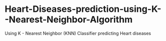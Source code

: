 # Heart-Diseases-prediction-using-K--Nearest-Neighbor-Algorithm
Using K - Nearest Neighbor (KNN) Classifier predicting Heart diseases
